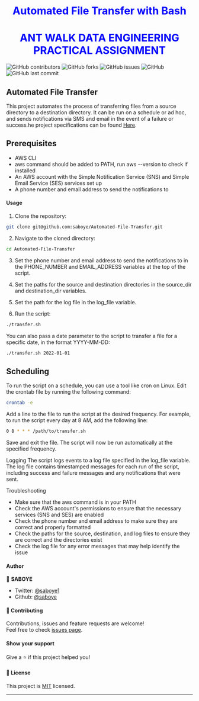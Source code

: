 ### <h1 align="center" style="color:blue;" id="heading">Automated File Transfer with Bash</h1>
### <h1 align="center" style="color:blue;" id="heading">ANT WALK DATA ENGINEERING PRACTICAL ASSIGNMENT</h1>

![GitHub contributors](https://img.shields.io/github/contributors/saboye/Automated-File-Transfer-with-Bash?color=blue&logo=github&style=for-the-badge)
![GitHub forks](https://img.shields.io/github/forks/saboye/Automated-File-Transfer-with-Bash?logo=github&style=for-the-badge)
![GitHub issues](https://img.shields.io/github/issues-raw/saboye/Automated-File-Transfer-with-Bash?style=for-the-badge)
![GitHub](https://img.shields.io/github/license/saboye/QA-TODO-APP?label=license&style=for-the-badge)
![GitHub last commit](https://img.shields.io/github/last-commit/saboye/Automated-File-Transfer-with-Bash?style=for-the-badge)


## Automated File Transfer
This project automates the process of transferring files from a source directory to a destination directory. It can be run on a schedule or ad hoc, and sends notifications via SMS and email in the event of a failure or success.he project specifications can be found [Here](https://github.com/saboye/Automated-File-Transfer-with-Bash/blob/main/Linux%20and%20Shell%20Scripting.pdf).

## Prerequisites
- AWS CLI
- aws command should be added to PATH, run aws --version to check if installed
- An AWS account with the Simple Notification Service (SNS) and Simple Email Service (SES) services set up
- A phone number and email address to send the notifications to

#### Usage
1. Clone the repository:

```sh
git clone git@github.com:saboye/Automated-File-Transfer.git


```

2. Navigate to the cloned directory:
```sh
cd Automated-File-Transfer

```

3. Set the phone number and email address to send the notifications to in the PHONE_NUMBER and EMAIL_ADDRESS variables at the top of the script.

4. Set the paths for the source and destination directories in the source_dir and destination_dir variables.

5. Set the path for the log file in the log_file variable.

6. Run the script:

```sh
./transfer.sh

```
You can also pass a date parameter to the script to transfer a file for a specific date, in the format YYYY-MM-DD:

```sh
./transfer.sh 2022-01-01

```

## Scheduling
To run the script on a schedule, you can use a tool like cron on Linux. Edit the crontab file by running the following command:

```sh
crontab -e
```

Add a line to the file to run the script at the desired frequency. For example, to run the script every day at 8 AM, add the following line:

```sh
0 8 * * * /path/to/transfer.sh
```

Save and exit the file. The script will now be run automatically at the specified frequency.

Logging
The script logs events to a log file specified in the log_file variable. The log file contains timestamped messages for each run of the script, including success and failure messages and any notifications that were sent.


Troubleshooting
- Make sure that the aws command is in your PATH
- Check the AWS account's permissions to ensure that the necessary services (SNS and SES) are enabled
- Check the phone number and email address to make sure they are correct and properly formatted
- Check the paths for the source, destination, and log files to ensure they are correct and the directories exist
- Check the log file for any error messages that may help identify the issue

#### Author

👤 **SABOYE**

* Twitter: [@saboye1](https://twitter.com/saboye1)
* Github: [@saboye](https://github.com/saboye)


#### 🤝 Contributing

Contributions, issues and feature requests are welcome!<br />Feel free to check [issues page](https://github.com/saboye/animation/issues).

#### Show your support

Give a ⭐️ if this project helped you!

#### 📝 License


This project is [MIT](https://github.com/saboye/Automated-File-Transfer/blob/main/LICENSE) licensed.

***



